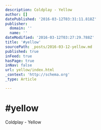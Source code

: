 ```yaml
---
description: Coldplay - Yellow
author: []
datePublished: '2016-03-12T03:31:11.818Z'
publisher:
  domain: ''
  name: ''
dateModified: '2016-03-12T03:27:29.788Z'
title: '#yellow'
sourcePath: _posts/2016-03-12-yellow.md
published: true
inFeed: true
hasPage: true
inNav: false
url: yellow/index.html
_context: 'http://schema.org'
_type: Article

---
```

# \#yellow

Coldplay - Yellow